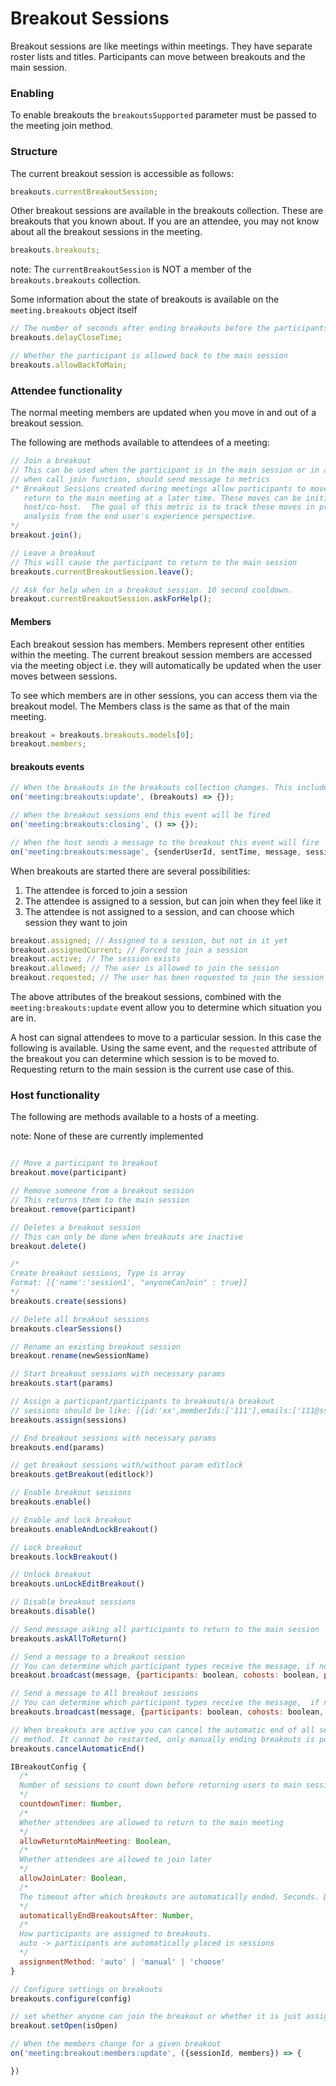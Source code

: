 # Breakout Sessions

Breakout sessions are like meetings within meetings. They have separate roster lists and titles. Participants can move between breakouts and the main session.

### Enabling

To enable breakouts the `breakoutsSupported` parameter must be passed to the meeting join method.

### Structure

The current breakout session is accessible as follows:

```javascript
breakouts.currentBreakoutSession;
```

Other breakout sessions are available in the breakouts collection. These are breakouts that you known about. If you are an attendee, you may not know about all the breakout sessions in the meeting.

```javascript
breakouts.breakouts;
```

note: The `currentBreakoutSession` is NOT a member of the `breakouts.breakouts` collection.

Some information about the state of breakouts is available on the `meeting.breakouts` object itself

```javascript
// The number of seconds after ending breakouts before the participants are returned to the main session
breakouts.delayCloseTime;

// Whether the participant is allowed back to the main session
breakouts.allowBackToMain;
```

### Attendee functionality

The normal meeting members are updated when you move in and out of a breakout session.

The following are methods available to attendees of a meeting:

```javascript
// Join a breakout
// This can be used when the participant is in the main session or in a different breakout session
// when call join function, should send message to metrics
/* Breakout Sessions created during meetings allow participants to move into smaller breakout sessions and then 
   return to the main meeting at a later time. These moves can be initiated by the user or by the meeting 
   host/co-host.  The goal of this metric is to track these moves in production by instrumenting them for 
   analysis from the end user's experience perspective.
*/
breakout.join();

// Leave a breakout
// This will cause the participant to return to the main session
breakouts.currentBreakoutSession.leave();

// Ask for help when in a breakout session. 10 second cooldown.
breakout.currentBreakoutSession.askForHelp();
```

#### Members

Each breakout session has members. Members represent other entities within the meeting.
The current breakout session members are accessed via the meeting object i.e. they will automatically
be updated when the user moves between sessions.

To see which members are in other sessions, you can access them via the breakout model. The Members
class is the same as that of the main meeting.

```javascript
breakout = breakouts.breakouts.models[0];
breakout.members;
```

#### breakouts events

```javascript
// When the breakouts in the breakouts collection changes. This includes updates to session members
on('meeting:breakouts:update', (breakouts) => {});

// When the breakout sessions end this event will be fired
on('meeting:breakouts:closing', () => {});

// When the host sends a message to the breakout this event will fire
on('meeting:breakouts:message', {senderUserId, sentTime, message, sessionId});
```

When breakouts are started there are several possibilities:

1. The attendee is forced to join a session
2. The attendee is assigned to a session, but can join when they feel like it
3. The attendee is not assigned to a session, and can choose which session they want to join

```javascript
breakout.assigned; // Assigned to a session, but not in it yet
breakout.assignedCurrent; // Forced to join a session
breakout.active; // The session exists
breakout.allowed; // The user is allowed to join the session
breakout.requested; // The user has been requested to join the session
```

The above attributes of the breakout sessions, combined with the `meeting:breakouts:update` event allow you to determine which situation you are in.

A host can signal attendees to move to a particular session. In this case the following is available. Using the same event, and the `requested` attribute of the breakout you can determine which session is to be moved to. Requesting return to the main session is the current use case of this.

### Host functionality

The following are methods available to a hosts of a meeting.

note: None of these are currently implemented

```javascript

// Move a participant to breakout
breakout.move(participant)

// Remove someone from a breakout session
// This returns them to the main session
breakout.remove(participant)

// Deletes a breakout session
// This can only be done when breakouts are inactive
breakout.delete()

/*
Create breakout sessions, Type is array
Format: [{'name':'session1', "anyoneCanJoin" : true}]
*/
breakouts.create(sessions)

// Delete all breakout sessions
breakouts.clearSessions()

// Rename an existing breakout session
breakout.rename(newSessionName)

// Start breakout sessions with necessary params
breakouts.start(params)

// Assign a particpant/participants to breakouts/a breakout
// sessions should be like: [{id:'xx',memberIds:['111'],emails:['111@ss.com',anyone: true]},...]
breakouts.assign(sessions)

// End breakout sessions with necessary params
breakouts.end(params)

// get breakout sessions with/without param editlock
breakouts.getBreakout(editlock?)

// Enable breakout sessions
breakouts.enable()

// Enable and lock breakout 
breakouts.enableAndLockBreakout()

// Lock breakout
breakouts.lockBreakout()

// Unlock breakout
breakouts.unLockEditBreakout()

// Disable breakout sessions
breakouts.disable()

// Send message asking all participants to return to the main session
breakouts.askAllToReturn()

// Send a message to a breakout session
// You can determine which participant types receive the message, if no type set, default is to all participants
breakout.broadcast(message, {participants: boolean, cohosts: boolean, presenters: boolean})

// Send a message to All breakout sessions
// You can determine which participant types receive the message,  if no type set, default is to all participants
breakouts.broadcast(message, {participants: boolean, cohosts: boolean, presenters: boolean})

// When breakouts are active you can cancel the automatic end of all sessions by calling this
// method. It cannot be restarted, only manually ending breakouts is possible after calling this
breakouts.cancelAutomaticEnd()

IBreakoutConfig {
  /*
  Number of sessions to count down before returning users to main session. Seconds. Default 60. 0 means off
  */
  countdownTimer: Number,
  /*
  Whether attendees are allowed to return to the main meeting
  */
  allowReturntoMainMeeting: Boolean,
  /*
  Whether attendees are allowed to join later
  */
  allowJoinLater: Boolean,
  /*
  The timeout after which breakouts are automatically ended. Seconds. Default 1800 (30 minutes) Miniumum 5 minutes.
  */
  automaticallyEndBreakoutsAfter: Number,
  /*
  How participants are assigned to breakouts.
  auto -> participants are automatically placed in sessions
  */
  assignmentMethod: 'auto' | 'manual' | 'choose'
}

// Configure settings on breakouts
breakouts.configure(config)

// set whether anyone can join the breakout or whether it is just assigned participants that can join
breakout.setOpen(isOpen)

// When the members change for a given breakout
on('meeting:breakout:members:update', ({sessionId, members}) => {

})

```
